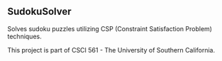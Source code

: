 SudokuSolver
------------

Solves sudoku puzzles utilizing CSP (Constraint Satisfaction Problem) techniques.

This project is part of CSCI 561 - The University of Southern California.